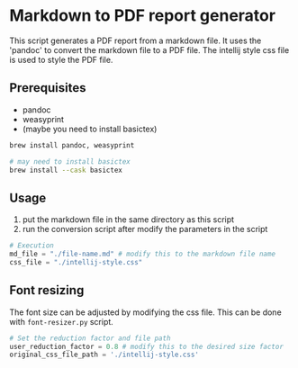 # Markdown to PDF report generator

This script generates a PDF report from a markdown file.
It uses the 'pandoc' to convert the markdown file to a PDF file.
The intellij style css file is used to style the PDF file.

## Prerequisites

- pandoc
- weasyprint
- (maybe you need to install basictex)

```bash
brew install pandoc, weasyprint

# may need to install basictex
brew install --cask basictex
```

## Usage

1. put the markdown file in the same directory as this script
2. run the conversion script after modify the parameters in the script

```python
# Execution
md_file = "./file-name.md" # modify this to the markdown file name
css_file = "./intellij-style.css"
```

## Font resizing

The font size can be adjusted by modifying the css file.
This can be done with `font-resizer.py` script.

```python
# Set the reduction factor and file path
user_reduction_factor = 0.8 # modify this to the desired size factor
original_css_file_path = './intellij-style.css'
```
